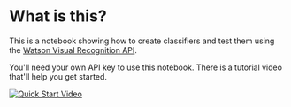 # What is this?

This is a notebook showing how to create classifiers and test them using the
[Watson Visual Recognition API](https://www.ibm.com/watson/developercloud/visual-recognition.html).

You'll need your own API key to use this notebook.  There is a tutorial video
that'll help you get started.


[![Quick Start Video](https://img.youtube.com/vi/5Z-rscKLY3g/0.jpg)](https://youtu.be/5Z-rscKLY3g)
